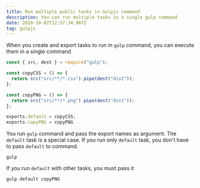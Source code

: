 ```yaml
---
title: Run multiple public tasks in Gulpjs command
description: You can run multiple tasks in a single gulp command
date: 2020-10-02T12:57:34.907Z
tag: gulpjs
---
```

When you create and export tasks to run in `gulp` command, you can execute them in a single command

```javascript
const { src, dest } = require("gulp");

const copyCSS = () => {
  return src("src/**/*.css").pipe(dest("dist"));
};

const copyPNG = () => {
  return src("src/**/*.png").pipe(dest("dist"));
};

exports.default = copyCSS;
exports.copyPNG = copyPNG

```

You run `gulp` command and pass the export names as argument. The `default` task is a special case. If you run only `default` task, you don't have to pass `default` to command. 

```
gulp
```

If you run `default` with other tasks, you must pass it

```
gulp default copyPNG
```